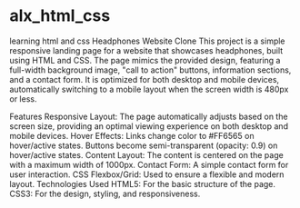 # alx_html_css
learning html and css 
Headphones Website Clone
This project is a simple responsive landing page for a website that showcases headphones, built using HTML and CSS. The page mimics the provided design, featuring a full-width background image, "call to action" buttons, information sections, and a contact form. It is optimized for both desktop and mobile devices, automatically switching to a mobile layout when the screen width is 480px or less.

Features
Responsive Layout: The page automatically adjusts based on the screen size, providing an optimal viewing experience on both desktop and mobile devices.
Hover Effects:
Links change color to #FF6565 on hover/active states.
Buttons become semi-transparent (opacity: 0.9) on hover/active states.
Content Layout: The content is centered on the page with a maximum width of 1000px.
Contact Form: A simple contact form for user interaction.
CSS Flexbox/Grid: Used to ensure a flexible and modern layout.
Technologies Used
HTML5: For the basic structure of the page.
CSS3: For the design, styling, and responsiveness.